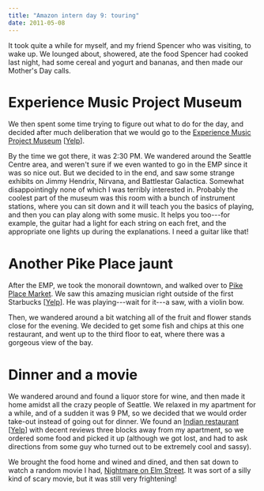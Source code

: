 ```yaml
---
title: "Amazon intern day 9: touring"
date: 2011-05-08
---
```


It took quite a while for myself, and my friend Spencer who was visiting, to wake up.  We lounged about, showered, ate the food Spencer had cooked last night, had some cereal and yogurt and bananas, and then made our Mother's Day calls.

# Experience Music Project Museum

We then spent some time trying to figure out what to do for the day, and decided after much deliberation that we would go to the [Experience Music Project Museum](http://www.empmuseum.org/) [[Yelp](http://www.yelp.ca/biz/emp-museum-seattle-2)].

By the time we got there, it was 2:30 PM.  We wandered around the Seattle Centre area, and weren't sure if we even wanted to go in the EMP since it was so nice out. But we decided to in the end, and saw some strange exhibits on Jimmy Hendrix, Nirvana, and Battlestar Galactica.  Somewhat disappointingly none of which I was terribly interested in.  Probably the coolest part of the museum was this room with a bunch of instrument stations, where you can sit down and it will teach you the basics of playing, and then you can play along with some music.  It helps you too---for example, the guitar had a light for each string on each fret, and the appropriate one lights up during the explanations.  I need a guitar like that!

# Another Pike Place jaunt

After the EMP, we took the monorail downtown, and walked over to [Pike Place Market](http://pikeplacemarket.org/).  We saw this amazing musician right outside of the first Starbucks [[Yelp](http://www.yelp.ca/biz/starbucks-seattle-88)].  He was playing---wait for it---a saw, with a violin bow.

Then, we wandered around a bit watching all of the fruit and flower stands close for the evening.  We decided to get some fish and chips at this one restaurant, and went up to the third floor to eat, where there was a gorgeous view of the bay.

# Dinner and a movie

We wandered around and found a liquor store for wine, and then made it home amidst all the crazy people of Seattle.  We relaxed in my apartment for a while, and of a sudden it was 9 PM, so we decided that we would order take-out instead of going out for dinner.  We found an [Indian restaurant](http://www.seattlemadhu.com/) [[Yelp](http://www.yelp.ca/biz/madhu-cuisine-of-india-seattle-2)] with decent reviews three blocks away from my apartment, so we ordered some food and picked it up (although we got lost, and had to ask directions from some guy who turned out to be extremely cool and sassy).

We brought the food home and wined and dined, and then sat down to watch a random movie I had, [Nightmare on Elm Street](http://www.imdb.com/title/tt0087800/).  It was sort of a silly kind of scary movie, but it was still very frightening!
